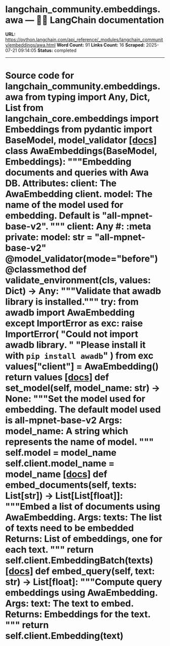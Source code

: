 # langchain_community.embeddings.awa — 🦜🔗 LangChain  documentation

**URL:** https://python.langchain.com/api_reference/_modules/langchain_community/embeddings/awa.html
**Word Count:** 91
**Links Count:** 16
**Scraped:** 2025-07-21 09:14:05
**Status:** completed

---

# Source code for langchain\_community.embeddings.awa               from typing import Any, Dict, List          from langchain_core.embeddings import Embeddings     from pydantic import BaseModel, model_validator                              [[docs]](https://python.langchain.com/api_reference/community/embeddings/langchain_community.embeddings.awa.AwaEmbeddings.html#langchain_community.embeddings.awa.AwaEmbeddings)     class AwaEmbeddings(BaseModel, Embeddings):         """Embedding documents and queries with Awa DB.              Attributes:             client: The AwaEmbedding client.             model: The name of the model used for embedding.              Default is "all-mpnet-base-v2".         """              client: Any  #: :meta private:         model: str = "all-mpnet-base-v2"              @model_validator(mode="before")         @classmethod         def validate_environment(cls, values: Dict) -> Any:             """Validate that awadb library is installed."""                  try:                 from awadb import AwaEmbedding             except ImportError as exc:                 raise ImportError(                     "Could not import awadb library. "                     "Please install it with `pip install awadb`"                 ) from exc             values["client"] = AwaEmbedding()             return values                         [[docs]](https://python.langchain.com/api_reference/community/embeddings/langchain_community.embeddings.awa.AwaEmbeddings.html#langchain_community.embeddings.awa.AwaEmbeddings.set_model)         def set_model(self, model_name: str) -> None:             """Set the model used for embedding.             The default model used is all-mpnet-base-v2                  Args:                 model_name: A string which represents the name of model.             """             self.model = model_name             self.client.model_name = model_name                                        [[docs]](https://python.langchain.com/api_reference/community/embeddings/langchain_community.embeddings.awa.AwaEmbeddings.html#langchain_community.embeddings.awa.AwaEmbeddings.embed_documents)         def embed_documents(self, texts: List[str]) -> List[List[float]]:             """Embed a list of documents using AwaEmbedding.                  Args:                 texts: The list of texts need to be embedded                  Returns:                 List of embeddings, one for each text.             """             return self.client.EmbeddingBatch(texts)                                        [[docs]](https://python.langchain.com/api_reference/community/embeddings/langchain_community.embeddings.awa.AwaEmbeddings.html#langchain_community.embeddings.awa.AwaEmbeddings.embed_query)         def embed_query(self, text: str) -> List[float]:             """Compute query embeddings using AwaEmbedding.                  Args:                 text: The text to embed.                  Returns:                 Embeddings for the text.             """             return self.client.Embedding(text)